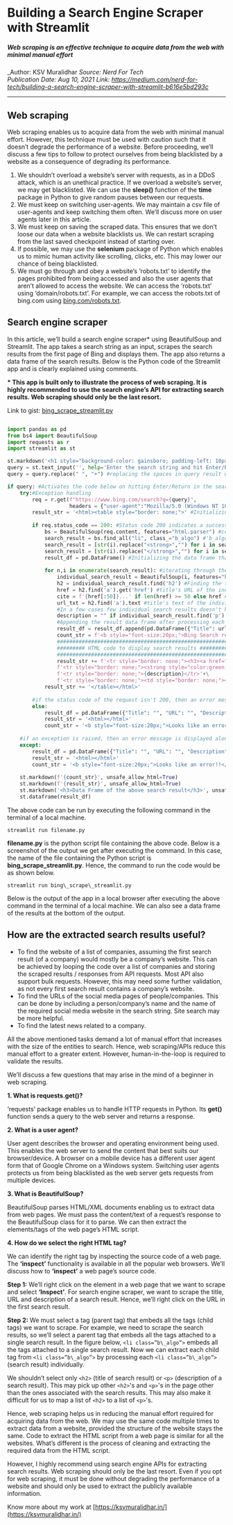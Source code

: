 Building a Search Engine Scraper with Streamlit
===============================================

##### *Web scraping is an effective technique to acquire data from the web with minimal manual effort*

_Author: KSV Muralidhar 
_Source: Nerd For Tech_  
_Publication Date: Aug 10, 2021_
_Link: https://medium.com/nerd-for-tech/building-a-search-engine-scraper-with-streamlit-b616e5bd293c_

---


## Web scraping
Web scraping enables us to acquire data from the web with minimal manual effort. However, this technique must be used with caution such that it doesn’t degrade the performance of a website. Before proceeding, we’ll discuss a few tips to follow to protect ourselves from being blacklisted by a website as a consequence of degrading its performance.

1.  We shouldn’t overload a website’s server with requests, as in a DDoS attack, which is an unethical practice. If we overload a website’s server, we may get blacklisted. We can use the **sleep()** function of the **time** package in Python to give random pauses between our requests.
2.  We must keep on switching user-agents. We may maintain a csv file of user-agents and keep switching them often. We’ll discuss more on user agents later in this article.
3.  We must keep on saving the scraped data. This ensures that we don’t loose our data when a website blacklists us. We can restart scraping from the last saved checkpoint instead of starting over.
4.  If possible, we may use the **selenium** package of Python which enables us to mimic human activity like scrolling, clicks, etc. This may lower our chance of being blacklisted.
5.  We must go through and obey a website’s ‘robots.txt’ to identify the pages prohibited from being accessed and also the user agents that aren’t allowed to access the website. We can access the ‘robots.txt’ using ‘domain/robots.txt’. For example, we can access the robots.txt of bing.com using [bing.com/robots.txt](http://bing.com/robots.txt).

## Search engine scraper

In this article, we’ll build a search engine scraper\* using BeautifulSoup and Streamlit. The app takes a search string as an input, scrapes the search results from the first page of Bing and displays them. The app also returns a data frame of the search results. Below is the Python code of the Streamlit app and is clearly explained using comments.

**\* This app is built only to illustrate the process of web scraping. It is highly recommended to use the search engine’s API for extracting search results. Web scraping should only be the last resort.**

Link to gist: [bing_scrape_streamlit.py](https://gist.github.com/ksv-muralidhar/a78830a9a2b75ecb71eb79599a391c6a#file-bing_scrape_streamlit-py)


```python

import pandas as pd
from bs4 import BeautifulSoup
import requests as r
import streamlit as st

st.markdown('<h1 style="background-color: gainsboro; padding-left: 10px; padding-bottom: 20px;">Search Engine Scraper</h1>', unsafe_allow_html=True)
query = st.text_input('', help='Enter the search string and hit Enter/Return')
query = query.replace(" ", "+") #replacing the spaces in query result with +

if query: #Activates the code below on hitting Enter/Return in the search textbox
    try:#Exception handling 
        req = r.get(f"https://www.bing.com/search?q={query}",
                    headers = {"user-agent":"Mozilla/5.0 (Windows NT 10.0; Win64; x64) AppleWebKit/537.36 (KHTML, like Gecko) Chrome/92.0.4515.131 Safari/537.36"})
        result_str = '<html><table style="border: none;">' #Initializing the HTML code for displaying search results
        
        if req.status_code == 200: #Status code 200 indicates a successful request
            bs = BeautifulSoup(req.content, features="html.parser") #converting the content/text returned by request to a BeautifulSoup object
            search_result = bs.find_all("li", class_="b_algo") #'b_algo' is the class of the list object which represents a single result
            search_result = [str(i).replace("<strong>","") for i in search_result] #removing the <strong> tag
            search_result = [str(i).replace("</strong>","") for i in search_result] #removing the </strong> tag
            result_df = pd.DataFrame() #Initializing the data frame that stores the results
            
            for n,i in enumerate(search_result): #iterating through the search results
                individual_search_result = BeautifulSoup(i, features="html.parser") #converting individual search result into a BeautifulSoup object
                h2 = individual_search_result.find('h2') #Finding the title of the individual search result
                href = h2.find('a').get('href') #title's URL of the individual search result
                cite = f'{href[:50]}...' if len(href) >= 50 else href # cite with first 20 chars of the URL
                url_txt = h2.find('a').text #title's text of the individual search result
                #In a few cases few individual search results doesn't have a description. In such cases the description would be blank
                description = "" if individual_search_result.find('p') is None else individual_search_result.find('p').text
                #Appending the result data frame after processing each individual search result
                result_df = result_df.append(pd.DataFrame({"Title": url_txt, "URL": href, "Description": description}, index=[n]))
                count_str = f'<b style="font-size:20px;">Bing Search returned {len(result_df)} results</b>'
                ########################################################
                ######### HTML code to display search results ##########
                ########################################################
                result_str += f'<tr style="border: none;"><h3><a href="{href}" target="_blank">{url_txt}</a></h3></tr>'+\
                f'<tr style="border: none;"><strong style="color:green;">{cite}</strong></tr>'+\
                f'<tr style="border: none;">{description}</tr>'+\
                f'<tr style="border: none;"><td style="border: none;"></td></tr>'
            result_str += '</table></html>'
            
        #if the status code of the request isn't 200, then an error message is displayed along with an empty data frame        
        else:
            result_df = pd.DataFrame({"Title": "", "URL": "", "Description": ""}, index=[0])
            result_str = '<html></html>'
            count_str = '<b style="font-size:20px;">Looks like an error!!</b>'
            
    #if an exception is raised, then an error message is displayed along with an empty data frame
    except:
        result_df = pd.DataFrame({"Title": "", "URL": "", "Description": ""}, index=[0])
        result_str = '<html></html>'
        count_str = '<b style="font-size:20px;">Looks like an error!!</b>'
    
    st.markdown(f'{count_str}', unsafe_allow_html=True)
    st.markdown(f'{result_str}', unsafe_allow_html=True)
    st.markdown('<h3>Data Frame of the above search result</h3>', unsafe_allow_html=True)
    st.dataframe(result_df)

```

The above code can be run by executing the following command in the terminal of a local machine.

```
streamlit run filename.py
```

**filename.py** is the python script file containing the above code. Below is a screenshot of the output we get after executing the command. In this case, the name of the file containing the Python script is **bing\_scrape\_streamlit.py**. Hence, the command to run the code would be as shown below.

```
streamlit run bing\_scrape\_streamlit.py
```

Below is the output of the app in a local browser after executing the above command in the terminal of a local machine. We can also see a data frame of the results at the bottom of the output.


How are the extracted search results useful?
--------------------------------------------

*   To find the website of a list of companies, assuming the first search result (of a company) would mostly be a company’s website. This can be achieved by looping the code over a list of companies and storing the scraped results / responses from API requests. Most API also support bulk requests. However, this may need some further validation, as not every first search result contains a company’s website.
*   To find the URLs of the social media pages of people/companies. This can be done by including a person/company’s name and the name of the required social media website in the search string. Site search may be more helpful.
*   To find the latest news related to a company.

All the above mentioned tasks demand a lot of manual effort that increases with the size of the entities to search. Hence, web scraping/APIs reduce this manual effort to a greater extent. However, human-in-the-loop is required to validate the results.

We’ll discuss a few questions that may arise in the mind of a beginner in web scraping.

**1. What is requests.get()?**

‘requests’ package enables us to handle HTTP requests in Python. Its **get()** function sends a query to the web server and returns a response.

**2. What is a user agent?**

User agent describes the browser and operating environment being used. This enables the web server to send the content that best suits our browser/device. A browser on a mobile device has a different user agent form that of Google Chrome on a Windows system. Switching user agents protects us from being blacklisted as the web server gets requests from multiple devices.

**3. What is BeautifulSoup?**

BeautifulSoup parses HTML/XML documents enabling us to extract data from web pages. We must pass the content/text of a request’s response to the BeautifulSoup class for it to parse. We can then extract the elements/tags of the web page’s HTML script.

**4. How do we select the right HTML tag?**

We can identify the right tag by inspecting the source code of a web page. The **‘inspect’** functionality is available in all the popular web browsers. We’ll discuss how to **‘inspect’** a web page’s source code.

**Step 1:** We’ll right click on the element in a web page that we want to scrape and select **‘Inspect’**. For search engine scraper, we want to scrape the title, URL and description of a search result. Hence, we’ll right click on the URL in the first search result.


**Step 2:** We must select a tag (parent tag) that embeds all the tags (child tags) we want to scrape. For example, we need to scrape the search results, so we’ll select a parent tag that embeds all the tags attached to a single search result. In the figure below, `<li class=”b\_algo”>` embeds all the tags attached to a single search result. Now we can extract each child tag from `<li class=”b\_algo”>` by processing each `<li class=”b\_algo”>` (search result) individually.

We shouldn’t select only `<h2>` (title of search result) or `<p>` (description of a search result). This may pick up other `<h2>`'s and `<p>`'s in the page other than the ones associated with the search results. This may also make it difficult for us to map a list of `<h2>` to a list of `<p>`'s.

Hence, web scraping helps us in reducing the manual effort required for acquiring data from the web. We may use the same code multiple times to extract data from a website, provided the structure of the website stays the same. Code to extract the HTML script from a web page is similar for all the websites. What’s different is the process of cleaning and extracting the required data from the HTML script.

However, I highly recommend using search engine APIs for extracting search results. Web scraping should only be the last resort. Even if you opt for web scraping, it must be done without degrading the performance of a website and should only be used to extract the publicly available information.

Know more about my work at [https://ksvmuralidhar.in/](https://ksvmuralidhar.in/)